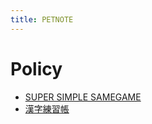 ```yaml
---
title: PETNOTE
---
```


# Policy

- [SUPER SIMPLE SAMEGAME](SUPER_SIMPLE_SAMEGAME "SUPER SIMPLE SAMEGAME")
- [漢字練習帳](KanjiExercise "漢字練習帳")